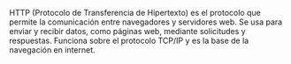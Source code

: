 HTTP (Protocolo de Transferencia de Hipertexto) es el protocolo que permite la comunicación entre navegadores y servidores web. Se usa para enviar y recibir datos, como páginas web, mediante solicitudes y respuestas. Funciona sobre el protocolo TCP/IP y es la base de la navegación en internet.